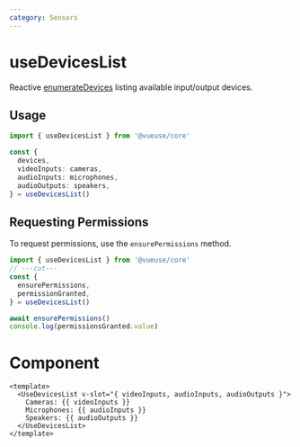 ```yaml
---
category: Sensors
---
```


# useDevicesList

Reactive [enumerateDevices](https://developer.mozilla.org/en-US/docs/Web/API/MediaDevices/enumerateDevices) listing available input/output devices.

## Usage

```ts
import { useDevicesList } from '@vueuse/core'

const {
  devices,
  videoInputs: cameras,
  audioInputs: microphones,
  audioOutputs: speakers,
} = useDevicesList()
```

## Requesting Permissions

To request permissions, use the `ensurePermissions` method.

```ts
import { useDevicesList } from '@vueuse/core'
// ---cut---
const {
  ensurePermissions,
  permissionGranted,
} = useDevicesList()

await ensurePermissions()
console.log(permissionsGranted.value)
```

# Component

```vue
<template>
  <UseDevicesList v-slot="{ videoInputs, audioInputs, audioOutputs }">
    Cameras: {{ videoInputs }}
    Microphones: {{ audioInputs }}
    Speakers: {{ audioOutputs }}
  </UseDevicesList>
</template>
```
